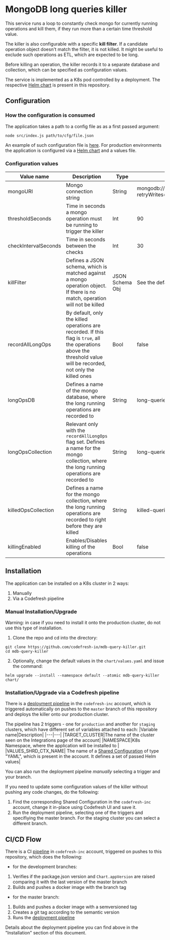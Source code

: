 # MongoDB long queries killer

This service runs a loop to constantly check mongo for currently running operations and kill them, if they run more than a certain time threshold value.

The killer is also configurable with a specific **kill filter**. If a candidate operation object doesn't match the filter, it is not killed. It might be useful to exclude such operations as ETL, which are expected to be long.

Before killing an operation, the killer records it to a separate database and collection, which can be specified as configuration values.

The service is implemented as a K8s pod controlled by a deployment. The respective [Helm chart](https://github.com/codefresh-io/mdb-query-killer/tree/master/chart) is present in this repository.

## Configuration

### How the configuration is consumed

The application takes a path to a config file as as a first passed argument:

`node src/index.js path/to/cfg/file.json`

An example of such configuration file is [here](https://github.com/codefresh-io/mdb-query-killer/blob/master/examples/example-config.json). For production environments the application is configured via a [Helm chart](https://github.com/codefresh-io/mdb-query-killer/tree/master/chart) and a values file.

### Configuration values

|Value name|Description|Type|Default value
|---|---|--|--|
| mongoURI  | Mongo connection string | String | mongodb://root:password@localhost:27017/admin?retryWrites=true&w=majority
| thresholdSeconds  | Time in seconds a mongo operation must be running to trigger the killer| Int | 90
| checkIntervalSeconds | Time in seconds between the checks | Int | 30
| killFilter  | Defines a JSON schema, which is matched against a mongo operation object. If there is no match, operation will not be killed | JSON Schema Obj | See the default value [here](https://github.com/codefresh-io/mdb-query-killer/blob/e6fb356d850356c415c78c48b76b0614959cbb06/src/config.js#L4-L13)
| recordAllLongOps | By default, only the killed operations are recorded. If this flag is `true`, all the operations above the threshold value will be recorded, not only the killed ones | Bool | false
| longOpsDB  |  Defines a name of the mongo database, where the long running operations are recorded to | String | long-queries
| longOpsCollection | Relevant only with the `recordAllLongOps` flag set. Defines a name for the mongo collection, where the long running operations are recorded to | String | long-queries
| killedOpsCollection | Defines a name for the mongo collection, where the long running operations are recorded to right before they are killed | String | killed-queries
| killingEnabled | Enables/Disables killing of the operations | Bool | false

## Installation

The application can be installed on a K8s cluster in 2 ways:
1. Manually
2. Via a Codefresh pipeline

### Manual Installation/Upgrade

Warning: in case if you need to install it onto the production cluster, do not use this type of installation.

1. Clone the repo and cd into the directory:
```
git clone https://github.com/codefresh-io/mdb-query-killer.git
cd mdb-query-killer
```
2. Optionally, change the default values in the `chart/values.yaml` and issue the command:
```
helm upgrade --install --namespace default --atomic mdb-query-killer chart/
```

### Installation/Upgrade via a Codefresh pipeline

There is a [deployment pipeline](https://g.codefresh.io/pipelines/edit/workflow?id=5f883eb9e76a53333c2f5b8a&pipeline=cd-mdb-query-killer&projects=mongo-query-killer&projectId=5f882f99e76a5355a52f5add) in the `codefresh-inc` account, which is triggered automatically on pushes to the `master` branch of this repository and deploys the killer onto our production cluster.

The pipeline has 2 triggers - one for `production` and another for `staging` clusters, which have different set of variables attached to each:
|Variable name|Description|
|---|---|
|TARGET_CLUSTER|The name of the cluster seen on the Integrations page of the account|
|NAMESPACE|K8s Namespace, where the application will be installed to |
|VALUES_SHRD_CTX_NAME| The name of a [Shared Configuration](https://codefresh.io/docs/docs/configure-ci-cd-pipeline/shared-configuration/) of type "YAML", which is present in the account. It defines a set of passed Helm values|

You can also run the deployment pipeline *manually* selecting a trigger and your branch.

If you need to update some configuration values of the killer without pushing any code changes, do the following:
1. Find the corresponding Shared Configuration in the `codefresh-inc` account, change it in-place using Codefresh UI and save it.
2. Run the deployment pipeline, selecting one of the triggers and specifiying the master branch. For the staging cluster you can select a different branch.

## CI/CD Flow

There is a CI [pipeline](https://g.codefresh.io/pipelines/edit/workflow?id=5f88360b3e8ff4784adae34f&pipeline=ci-mdb-query-killer&projects=mongo-query-killer&projectId=5f882f99e76a5355a52f5add) in `codefresh-inc` account, triggered on pushes to this repository, which does the following:
- for the development branches:
1. Verifies if the package.json version and `Chart.appVersion` are raised comparing it with the last version of the master branch
2. Builds and pushes a docker image with the branch tag
- for the master branch:
1. Builds and pushes a docker image with a semversioned tag
2. Creates a git tag according to the semantic version
3. Runs the [deployment pipeline](https://g.codefresh.io/pipelines/edit/workflow?id=5f883eb9e76a53333c2f5b8a&pipeline=cd-mdb-query-killer&projects=mongo-query-killer&projectId=5f882f99e76a5355a52f5add)

Details about the deployment pipeline you can find above in the "Installation" section of this document.